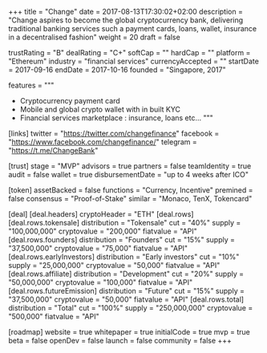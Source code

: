 +++
title = "Change"
date = 2017-08-13T17:30:02+02:00
description = "Change aspires to become the global cryptocurrency bank, delivering traditional banking services such a payment cards, loans, wallet, insurance in a decentralised fashion"
weight = 20
draft = false

trustRating = "B"
dealRating = "C+"
softCap = ""
hardCap = ""
platform = "Ethereum"
industry = "financial services"
currencyAccepted = ""
startDate = 2017-09-16
endDate = 2017-10-16
founded = "Singapore, 2017"

features = """
- Cryptocurrency payment card
- Mobile and global crypto wallet with in built KYC
- Financial services marketplace : insurance, loans etc…
"""

[links]
  twitter = "https://twitter.com/changefinance"
  facebook = "https://www.facebook.com/changefinance/"
  telegram = "https://t.me/ChangeBank"

[trust]
  stage = "MVP"
  advisors = true
  partners = false
  teamIdentity = true
  audit = false
  wallet = true
  disbursementDate = "up to 4 weeks after ICO"

[token]
  assetBacked = false
  functions = "Currency, Incentive"
  premined = false
  consensus = "Proof-of-Stake"
  similar = "Monaco, TenX, Tokencard"

[deal]
  [deal.headers]
    cryptoHeader = "ETH"
  [deal.rows]
    [deal.rows.tokensale]
      distribution = "Tokensale"
      cut = "40%"
      supply = "100,000,000"
      cryptovalue = "200,000"
      fiatvalue = "API"
    [deal.rows.founders]
      distribution = "Founders"
      cut = "15%"
      supply = "37,500,000"
      cryptovalue = "75,000"
      fiatvalue = "API"
    [deal.rows.earlyInvestors]
      distribution = "Early investors"
      cut = "10%"
      supply = "25,000,000"
      cryptovalue = "50,000"
      fiatvalue = "API"
    [deal.rows.affiliate]
      distribution = "Development"
      cut = "20%"
      supply = "50,000,000"
      cryptovalue = "100,000"
      fiatvalue = "API"
    [deal.rows.futureEmission]
      distribution = "Future"
      cut = "15%"
      supply = "37,500,000"
      cryptovalue = "50,000"
      fiatvalue = "API"
    [deal.rows.total]
      distribution = "Total"
      cut = "100%"
      supply = "250,000,000"
      cryptovalue = "500,000"
      fiatvalue = "API"

[roadmap]
  website = true
  whitepaper = true
  initialCode = true
  mvp = true
  beta = false
  openDev = false
  launch = false
  community = false
+++
